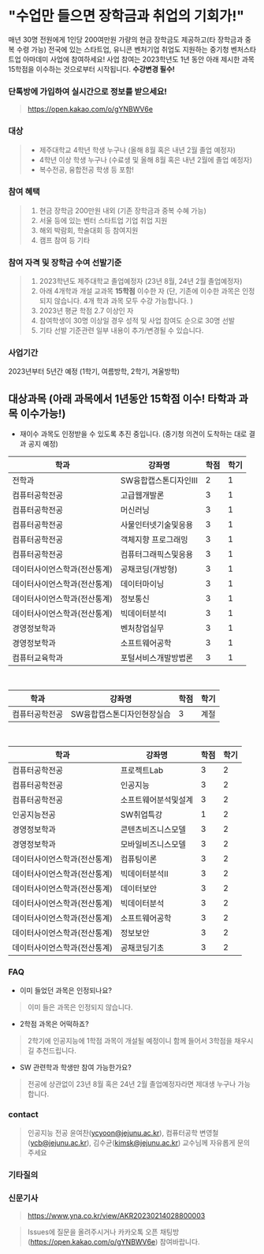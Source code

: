 # "수업만 들으면 장학금과 취업의 기회가!"

매년 30명 전원에게 1인당 200여만원 가량의 현금 장학금도 제공하고(타 장학금과 중복 수령 가능) 전국에 있는 스타트업, 유니콘 벤처기업 취업도 지원하는 중기청 벤처스타트업 아마데미 사업에 참여하세요! 사업 참여는 2023학년도 1년 동안 아래 제시한 과목 15학점을 이수하는 것으로부터 시작됩니다. **수강변경 필수!**

### 단톡방에 가입하여 실시간으로 정보를 받으세요!
> https://open.kakao.com/o/gYNBWV6e

### 대상
> * 제주대학교 4학년 학생 누구나 (올해 8월 혹은 내년 2월 졸업 예정자)
> * 4학년 이상 학생 누구나 (수료생 및 올해 8월 혹은 내년 2월에 졸업 예정자) 
> * 복수전공, 융합전공 학생 등 포함!

### 참여 혜택 
> 1. 현금 장학금 200만원 내외 (기존 장학금과 중복 수혜 가능) <br>
> 2. 서울 등에 있는 벤터 스타트업 기업 취업 지원 <br>
> 3. 해외 박람회, 학술대회 등 참여지원 <br> 
> 4. 캠프 참여 등 기타

### 참여 자격 및 장학금 수여 선발기준 
> 1. 2023학년도 제주대학교 졸업예정자 (23년 8월, 24년 2월 졸업예정자) <br>
> 2. 아래 4개학과 개설 교과목 **15학점** 이수한 자  (단, 기존에 이수한 과목은 인정되지 않습니다. 4개 학과 과목 모두 수강 가능합니다. ) <br>
> 3. 2023년 평균 학점 2.7 이상인 자 <br>
> 4. 참여학생이 30명 이상일 경우 성적 및 사업 참여도 순으로 30명 선발 <br>
> 5. 기타 선발 기준관련 일부 내용이 추가/변경될 수 있습니다. 

### 사업기간
2023년부터 5년간 예정 (1학기, 여름방학, 2학기, 겨울방학) <br>

## 대상과목 (아래 과목에서 1년동안 15학점 이수! 타학과 과목 이수가능!)
* 재이수 과목도 인정받을 수 있도록 추진 중입니다. (중기청 의견이 도착하는 대로 결과 공지 예정)

|       학과         |강좌명|학점|학기|
|----------------|-------------------------------|---|---|
|전학과|SW융합캡스톤디자인Ⅲ|2|1|
|컴퓨터공학전공|고급웹개발론|3|1|
|컴퓨터공학전공|머신러닝|3|1|
|컴퓨터공학전공|사물인터넷기술및응용|3|1|
|컴퓨터공학전공|객체지향 프로그래밍|3|1|
|컴퓨터공학전공|컴퓨터그래픽스및응용|3|1|
|데이터사이언스학과(전산통계)|공채코딩(개방형)|3|1|
|데이터사이언스학과(전산통계)|데이터마이닝|3|1|
|데이터사이언스학과(전산통계)|정보통신|3|1|
|데이터사이언스학과(전산통계)|빅데이터분석Ⅰ|3|1|
|경영정보학과|벤처창업실무|3|1|
|경영정보학과|소프트웨어공학|3|1|
|컴퓨터교육학과|포털서비스개발방법론|3|1|

<br>

|       학과         |강좌명|학점|학기|
|----------------|-------------------------------|---|---|
|컴퓨터공학전공|SW융합캡스톤디자인현장실습|3|계절|

<br>

|       학과         |강좌명|학점|학기|
|----------------|-------------------------------|---|---|
|컴퓨터공학전공|프로젝트Lab|3|2|
|컴퓨터공학전공|인공지능|3|2|
|컴퓨터공학전공|소프트웨어분석및설계|3|2|
|인공지능전공|SW취업특강|1|2|
|경영정보학과|콘텐츠비즈니스모델|3|2|
|경영정보학과|모바일비즈니스모델|3|2|
|데이터사이언스학과(전산통계)|컴퓨팅이론|3|2|
|데이터사이언스학과(전산통계)|빅데이터분석Ⅱ|3|2|
|데이터사이언스학과(전산통계)|데이터보안|3|2|
|데이터사이언스학과(전산통계)|빅데이터분석|3|2|
|데이터사이언스학과(전산통계)|소프트웨어공학|3|2|
|데이터사이언스학과(전산통계)|정보보안|3|2|
|데이터사이언스학과(전산통계)|공채코딩기초|3|2|

### FAQ
- 이미 들었던 과목은 인정되나요?
> 이미 들은 과목은 인정되지 않습니다.
- 2학점 과목은 어떡하죠?
> 2학기에 인공지능에 1학점 과목이 개설될 예정이니 함께 들어서 3학점을 채우시길 추천드립니다.
- SW 관련학과 학생만 참여 가능한가요?
> 전공에 상관없이 23년 8월 혹은 24년 2월 졸업예정자라면 제대생 누구나 가능합니다.

### contact
> 인공지능 전공 윤여찬(ycyoon@jejunu.ac.kr), 컴퓨터공학 변영철(ycb@jejunu.ac.kr), 김수균(kimsk@jejunu.ac.kr) 교수님께 자유롭게 문의 주세요

### 기타질의

### 신문기사
> https://www.yna.co.kr/view/AKR20230214028800003
> 


> Issues에 질문을 올려주시거나 카카오톡 오픈 채팅방(https://open.kakao.com/o/gYNBWV6e) 참여바랍니다.


